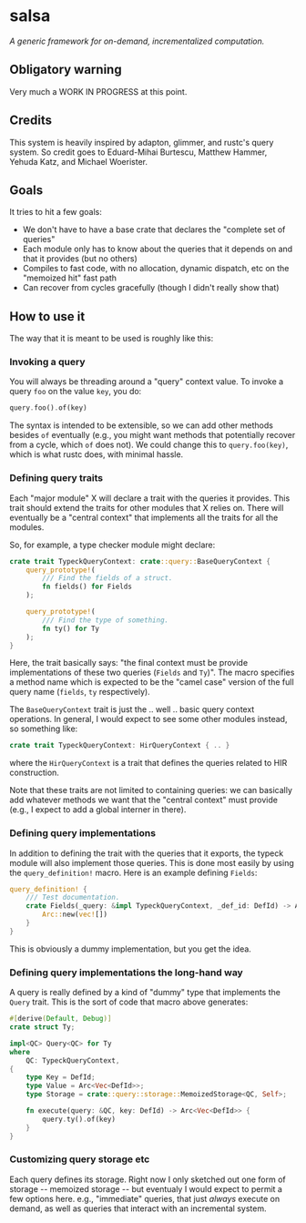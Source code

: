 # salsa

*A generic framework for on-demand, incrementalized computation.*

## Obligatory warning

Very much a WORK IN PROGRESS at this point.

## Credits

This system is heavily inspired by adapton, glimmer, and rustc's query
system. So credit goes to Eduard-Mihai Burtescu, Matthew Hammer,
Yehuda Katz, and Michael Woerister.

## Goals

It tries to hit a few goals:

- We don't have to have a base crate that declares the "complete set of queries"
- Each module only has to know about the queries that it depends on and that it provides (but no others)
- Compiles to fast code, with no allocation, dynamic dispatch, etc on the "memoized hit" fast path
- Can recover from cycles gracefully (though I didn't really show that)

## How to use it

The way that it is meant to be used is roughly like this:

### Invoking a query

You will always be threading around a "query" context value. To invoke
a query `foo` on the value `key`, you do:

```rust
query.foo().of(key)
```

The syntax is intended to be extensible, so we can add other methods
besides `of` eventually (e.g., you might want methods that potentially
recover from a cycle, which `of` does not). We could change this to
`query.foo(key)`, which is what rustc does, with minimal hassle.

### Defining query traits

Each "major module" X will declare a trait with the queries it
provides. This trait should extend the traits for other modules that X
relies on. There will eventually be a "central context" that
implements all the traits for all the modules.

So, for example, a type checker module might declare:

```rust
crate trait TypeckQueryContext: crate::query::BaseQueryContext {
    query_prototype!(
        /// Find the fields of a struct.
        fn fields() for Fields
    );

    query_prototype!(
        /// Find the type of something.
        fn ty() for Ty
    );
}
```

Here, the trait basically says: "the final context must be provide
implementations of these two queries (`Fields` and `Ty`)". The macro
specifies a method name which is expected to be the "camel case"
version of the full query name (`fields`, `ty` respectively).

The `BaseQueryContext` trait is just the .. well .. basic query
context operations. In general, I would expect to see some other
modules instead, so something like:

```rust
crate trait TypeckQueryContext: HirQueryContext { .. }
```

where the `HirQueryContext` is a trait that defines the queries
related to HIR construction.

Note that these traits are not limited to containing queries: we can
basically add whatever methods we want that the "central context" must
provide (e.g., I expect to add a global interner in there).

### Defining query implementations

In addition to defining the trait with the queries that it exports,
the typeck module will also implement those queries. This is done most
easily by using the `query_definition!` macro. Here is an example
defining `Fields`:

```rust
query_definition! {
    /// Test documentation.
    crate Fields(_query: &impl TypeckQueryContext, _def_id: DefId) -> Arc<Vec<DefId>> {
        Arc::new(vec![])
    }
}
```

This is obviously a dummy implementation, but you get the idea.

### Defining query implementations the long-hand way

A query is really defined by a kind of "dummy" type that implements
the `Query` trait. This is the sort of code that macro above
generates:

```rust
#[derive(Default, Debug)]
crate struct Ty;

impl<QC> Query<QC> for Ty
where
    QC: TypeckQueryContext,
{
    type Key = DefId;
    type Value = Arc<Vec<DefId>>;
    type Storage = crate::query::storage::MemoizedStorage<QC, Self>;

    fn execute(query: &QC, key: DefId) -> Arc<Vec<DefId>> {
        query.ty().of(key)
    }
}
```

### Customizing query storage etc

Each query defines its storage. Right now I only sketched out one form
of storage -- memoized storage -- but eventualy I would expect to
permit a few options here. e.g., "immediate" queries, that just
*always* execute on demand, as well as queries that interact with an
incremental system.

